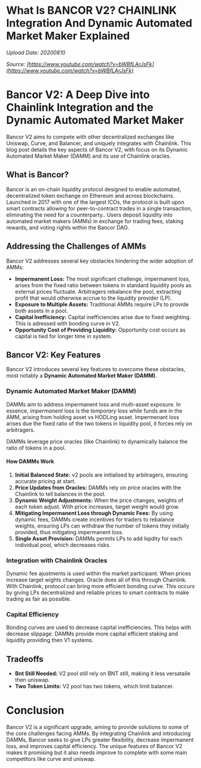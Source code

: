 # What Is BANCOR V2? CHAINLINK Integration And Dynamic Automated Market Maker Explained

*Upload Date: 20200810*

*Source: [https://www.youtube.com/watch?v=bWBfLArJsFk](https://www.youtube.com/watch?v=bWBfLArJsFk)*

# Bancor V2: A Deep Dive into Chainlink Integration and the Dynamic Automated Market Maker

Bancor V2 aims to compete with other decentralized exchanges like Uniswap, Curve, and Balancer, and uniquely integrates with Chainlink. This blog post details the key aspects of Bancor V2, with focus on its Dynamic Automated Market Maker (DAMM) and its use of Chainlink oracles.

## What is Bancor?

Bancor is an on-chain liquidity protocol designed to enable automated, decentralized token exchange on Ethereum and across blockchains. Launched in 2017 with one of the largest ICOs, the protocol is built upon smart contracts allowing for peer-to-contract trades in a single transaction, eliminating the need for a counterparty..  Users deposit liquidity into automated market makers (AMMs) in exchange for trading fees, staking rewards, and voting rights within the Bancor DAO.

## Addressing the Challenges of AMMs

Bancor V2 addresses several key obstacles hindering the wider adoption of AMMs:

*   **Impermanent Loss:** The most significant challenge, impermanent loss, arises from the fixed ratio between tokens in standard liquidity pools as external prices fluctuate. Arbitragers rebalance the pool, extracting profit that would otherwise accrue to the liquidity provider (LP).
*   **Exposure to Multiple Assets:** Traditional AMMs require LPs to provide both assets in a pool.
*   **Capital Inefficiency:** Capital inefficiencies arise due to fixed weighting. This is adressed with bonding curve in V2.
*   **Opportunity Cost of Providing Liquidity:** Opportunity cost occurs as capital is tied for longer time in system.

## Bancor V2: Key Features

Bancor V2 introduces several key features to overcome these obstacles, most notably a **Dynamic Automated Market Maker (DAMM)**.

### Dynamic Automated Market Maker (DAMM)

DAMMs aim to address impermanent loss and multi-asset exposure. In essence, *impermanent* loss is the *temporary* loss while funds are in the AMM, arising from holding asset vs HODLing asset. Impermenant loss arises due the fixed ratio of the two tokens in liquidity pool, it forces rely on arbitragers.

DAMMs leverage price oracles (like Chainlink) to dynamically balance the ratio of tokens in a pool.

#### How DAMMs Work

1.  **Initial Balanced State:** v2 pools are initialised by arbitragers, ensuring accurate pricing at start.
2.  **Price Updates from Oracles:** DAMMs rely on price oracles with the Chainlink to tell balances in the pool.
3.  **Dynamic Weight Adjustments:** When the price changes, weights of each token adjust. With price increases, target weight would grow.
4.  **Mitigating Impermanent Loss through Dynamic Fees:** By using dynamic fees, DAMMs create incentives for traders to rebalance weights, ensuring LPs can withdraw the number of tokens they initially provided, thus mitigating impermanent loss.
5.  **Single Asset Provision:** DAMMs permits LPs to add liqidity for each individual pool, which decreases risks.

### Integration with Chainlink Oracles

Dynamic fee ajustments is used within the market participant. When prices increase target wights changes. Oracle does all of this through Chainlink. With Chainlink, protocol can bring more efficient bonding curve. This occurs by giving LPs decentralized and reliable prices to smart contracts to make trading as fair as possible.

### Capital Efficiency

Bonding curves are used to decrease capital inefficiencies. This helps with decrease slippage. DAMMs provide more capital efficient staking and liquidity providing then V1 systems.

## Tradeoffs

*   **Bnt Still Needed:** V2 pool still rely on BNT still, making it less versataile then uniswap.
*  **Two Token Limits:** V2 pool has two tokens, which limit balancer.

# Conclusion

Bancor V2 is a significant upgrade, aiming to provide solutions to some of the core challenges facing AMMs. By integrating Chainlink and introducing DAMMs, Bancor seeks to give LPs greater flexibility, decrease impermanent loss, and improves capital efficiency. The unique features of Bancor V2 makes it promising but it also needs improve to complete with some main competitors like curve and uniswap.
